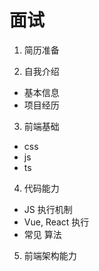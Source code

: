 # 面试

1. 简历准备

2. 自我介绍

-   基本信息
-   项目经历

3. 前端基础

-   css
-   js
-   ts

4. 代码能力

-   JS 执行机制
-   Vue, React 执行
-   常见 算法

5. 前端架构能力
